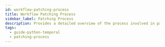 ```yaml
---
id: workflow-patching-process
title: Workflow Patching Process
sidebar_label: Patching Process
description: Provides a detailed overview of the process involved in patching Temporal workflows.
tags:
  - guide-python-temporal
  - patching-process
---
```

